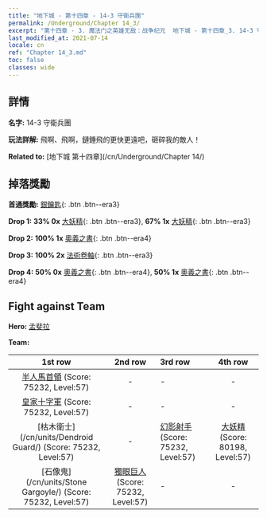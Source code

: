 ```yaml
---
title: "地下城 - 第十四章 - 14-3 守衛兵團"
permalink: /Underground/Chapter 14_3/
excerpt: "第十四章 - 3. 魔法门之英雄无敌：战争纪元  地下城 - 第十四章_3. 14-3 守衛兵團"
last_modified_at: 2021-07-14
locale: cn
ref: "Chapter 14_3.md"
toc: false
classes: wide
---
```


## 詳情

 **名字:** 14-3 守衛兵團

 **玩法詳解:**       飛啊、飛啊，鏈錘飛的更快更遠吧，砸碎我的敵人！

 **Related to:** [地下城 第十四章](/cn/Underground/Chapter 14/)

## 掉落獎勵

 **首通獎勵:** [銀鑰匙](/cn/Items/con_693/){: .btn .btn--era3}

 **Drop 1:** **33% 0x** [大妖精](/cn/Items/unt_235/){: .btn .btn--era3}, **67% 1x** [大妖精](/cn/Items/unt_235/){: .btn .btn--era3}

 **Drop 2:** **100% 1x** [奧義之書](/cn/Items/mat_60/){: .btn .btn--era4}

 **Drop 3:** **100% 2x** [法術卷軸](/cn/Items/con_694/){: .btn .btn--era3}

 **Drop 4:** **50% 0x** [奧義之書](/cn/Items/mat_53/){: .btn .btn--era4}, **50% 1x** [奧義之書](/cn/Items/mat_53/){: .btn .btn--era4}


## Fight against Team
 **Hero:** [孟斐拉](/cn/heroes/Mephala/)

 **Team:**


  | 1st row | 2nd row | 3rd row | 4th row |
  |:----:|:----:|:----|:----:|
  | [半人馬首領](/cn/units/Centaur/) (Score: 75232, Level:57)  | - | - | - |
  | [皇家十字軍](/cn/units/Swordsman/) (Score: 75232, Level:57)  | - | - | - |
  | [枯木衛士](/cn/units/Dendroid Guard/) (Score: 75232, Level:57)  | - | [幻影射手](/cn/units/Sharpshooter/) (Score: 75232, Level:57)  | [大妖精](/cn/units/Gremlin/) (Score: 80198, Level:57)  |
  | [石像鬼](/cn/units/Stone Gargoyle/) (Score: 75232, Level:57)  | [獨眼巨人](/cn/units/Cyclops/) (Score: 75232, Level:57)  | - | - |


